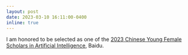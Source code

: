 ```yaml
---
layout: post
date: 2023-03-10 16:11:00-0400
inline: true
---
```

I am honored to be selected as one of the [2023 Chinese Young Female Scholars in Artificial Intelligence](https://xueshu.baidu.com/usercenter/index/aischolar2023), Baidu.